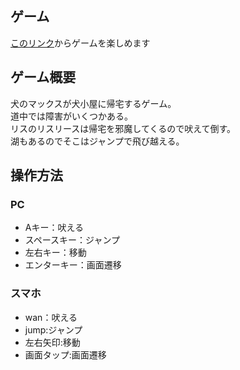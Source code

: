 ## ゲーム

[このリンク](https://sho-uver.github.io/maxweb/)からゲームを楽しめます

## ゲーム概要
犬のマックスが犬小屋に帰宅するゲーム。<br>
道中では障害がいくつかある。<br>
リスのリスリースは帰宅を邪魔してくるので吠えて倒す。<br>
湖もあるのでそこはジャンプで飛び越える。<br>

## 操作方法
### PC
- Aキー：吠える
- スペースキー：ジャンプ
- 左右キー：移動
- エンターキー：画面遷移

### スマホ
- wan：吠える
- jump:ジャンプ
- 左右矢印:移動
- 画面タップ:画面遷移



